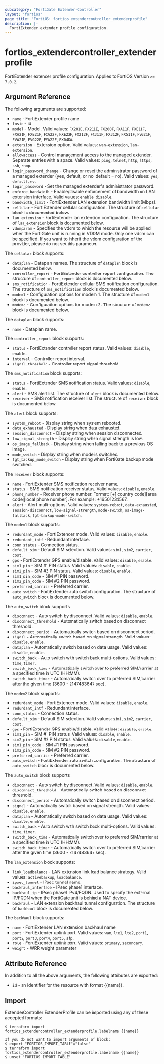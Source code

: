```yaml
---
subcategory: "FortiGate Extender-Controller"
layout: "fortios"
page_title: "FortiOS: fortios_extendercontroller_extenderprofile"
description: |-
  FortiExtender extender profile configuration.
---
```


# fortios_extendercontroller_extenderprofile
FortiExtender extender profile configuration. Applies to FortiOS Version `>= 7.0.2`.

## Argument Reference

The following arguments are supported:

* `name` - FortiExtender profile name
* `fosid` - id
* `model` - Model. Valid values: `FX201E`, `FX211E`, `FX200F`, `FXA11F`, `FXE11F`, `FXA21F`, `FXE21F`, `FXA22F`, `FXE22F`, `FX212F`, `FX311F`, `FX312F`, `FX511F`, `FVG21F`, `FVA21F`, `FVG22F`, `FVA22F`, `FX04DA`.
* `extension` - Extension option. Valid values: `wan-extension`, `lan-extension`.
* `allowaccess` - Control management access to the managed extender. Separate entries with a space. Valid values: `ping`, `telnet`, `http`, `https`, `ssh`, `snmp`.
* `login_password_change` - Change or reset the administrator password of a managed extender (yes, default, or no, default = no). Valid values: `yes`, `default`, `no`.
* `login_password` - Set the managed extender's administrator password.
* `enforce_bandwidth` - Enable/disable enforcement of bandwidth on LAN extension interface. Valid values: `enable`, `disable`.
* `bandwidth_limit` - FortiExtender LAN extension bandwidth limit (Mbps).
* `cellular` - FortiExtender cellular configuration. The structure of `cellular` block is documented below.
* `lan_extension` - FortiExtender lan extension configuration. The structure of `lan_extension` block is documented below.
* `vdomparam` - Specifies the vdom to which the resource will be applied when the FortiGate unit is running in VDOM mode. Only one vdom can be specified. If you want to inherit the vdom configuration of the provider, please do not set this parameter.

The `cellular` block supports:

* `dataplan` - Dataplan names. The structure of `dataplan` block is documented below.
* `controller_report` - FortiExtender controller report configuration. The structure of `controller_report` block is documented below.
* `sms_notification` - FortiExtender cellular SMS notification configuration. The structure of `sms_notification` block is documented below.
* `modem1` - Configuration options for modem 1. The structure of `modem1` block is documented below.
* `modem2` - Configuration options for modem 2. The structure of `modem2` block is documented below.

The `dataplan` block supports:

* `name` - Dataplan name.

The `controller_report` block supports:

* `status` - FortiExtender controller report status. Valid values: `disable`, `enable`.
* `interval` - Controller report interval.
* `signal_threshold` - Controller report signal threshold.

The `sms_notification` block supports:

* `status` - FortiExtender SMS notification status. Valid values: `disable`, `enable`.
* `alert` - SMS alert list. The structure of `alert` block is documented below.
* `receiver` - SMS notification receiver list. The structure of `receiver` block is documented below.

The `alert` block supports:

* `system_reboot` - Display string when system rebooted.
* `data_exhausted` - Display string when data exhausted.
* `session_disconnect` - Display string when session disconnected.
* `low_signal_strength` - Display string when signal strength is low.
* `os_image_fallback` - Display string when falling back to a previous OS image.
* `mode_switch` - Display string when mode is switched.
* `fgt_backup_mode_switch` - Display string when FortiGate backup mode switched.

The `receiver` block supports:

* `name` - FortiExtender SMS notification receiver name.
* `status` - SMS notification receiver status. Valid values: `disable`, `enable`.
* `phone_number` - Receiver phone number.  Format: [+][country code][area code][local phone number].  For example: +16501234567.
* `alert` - Alert multi-options. Valid values: `system-reboot`, `data-exhausted`, `session-disconnect`, `low-signal-strength`, `mode-switch`, `os-image-fallback`, `fgt-backup-mode-switch`.

The `modem1` block supports:

* `redundant_mode` - FortiExtender mode. Valid values: `disable`, `enable`.
* `redundant_intf` - Redundant interface.
* `conn_status` - Connection status.
* `default_sim` - Default SIM selection. Valid values: `sim1`, `sim2`, `carrier`, `cost`.
* `gps` - FortiExtender GPS enable/disable. Valid values: `disable`, `enable`.
* `sim1_pin` - SIM #1 PIN status. Valid values: `disable`, `enable`.
* `sim2_pin` - SIM #2 PIN status. Valid values: `disable`, `enable`.
* `sim1_pin_code` - SIM #1 PIN password.
* `sim2_pin_code` - SIM #2 PIN password.
* `preferred_carrier` - Preferred carrier.
* `auto_switch` - FortiExtender auto switch configuration. The structure of `auto_switch` block is documented below.

The `auto_switch` block supports:

* `disconnect` - Auto switch by disconnect. Valid values: `disable`, `enable`.
* `disconnect_threshold` - Automatically switch based on disconnect threshold.
* `disconnect_period` - Automatically switch based on disconnect period.
* `signal` - Automatically switch based on signal strength. Valid values: `disable`, `enable`.
* `dataplan` - Automatically switch based on data usage. Valid values: `disable`, `enable`.
* `switch_back` - Auto switch with switch back multi-options. Valid values: `time`, `timer`.
* `switch_back_time` - Automatically switch over to preferred SIM/carrier at a specified time in UTC (HH:MM).
* `switch_back_timer` - Automatically switch over to preferred SIM/carrier after the given time (3600 - 2147483647 sec).

The `modem2` block supports:

* `redundant_mode` - FortiExtender mode. Valid values: `disable`, `enable`.
* `redundant_intf` - Redundant interface.
* `conn_status` - Connection status.
* `default_sim` - Default SIM selection. Valid values: `sim1`, `sim2`, `carrier`, `cost`.
* `gps` - FortiExtender GPS enable/disable. Valid values: `disable`, `enable`.
* `sim1_pin` - SIM #1 PIN status. Valid values: `disable`, `enable`.
* `sim2_pin` - SIM #2 PIN status. Valid values: `disable`, `enable`.
* `sim1_pin_code` - SIM #1 PIN password.
* `sim2_pin_code` - SIM #2 PIN password.
* `preferred_carrier` - Preferred carrier.
* `auto_switch` - FortiExtender auto switch configuration. The structure of `auto_switch` block is documented below.

The `auto_switch` block supports:

* `disconnect` - Auto switch by disconnect. Valid values: `disable`, `enable`.
* `disconnect_threshold` - Automatically switch based on disconnect threshold.
* `disconnect_period` - Automatically switch based on disconnect period.
* `signal` - Automatically switch based on signal strength. Valid values: `disable`, `enable`.
* `dataplan` - Automatically switch based on data usage. Valid values: `disable`, `enable`.
* `switch_back` - Auto switch with switch back multi-options. Valid values: `time`, `timer`.
* `switch_back_time` - Automatically switch over to preferred SIM/carrier at a specified time in UTC (HH:MM).
* `switch_back_timer` - Automatically switch over to preferred SIM/carrier after the given time (3600 - 2147483647 sec).

The `lan_extension` block supports:

* `link_loadbalance` - LAN extension link load balance strategy. Valid values: `activebackup`, `loadbalance`.
* `ipsec_tunnel` - IPsec tunnel name.
* `backhaul_interface` - IPsec phase1 interface.
* `backhaul_ip` - IPsec phase1 IPv4/FQDN. Used to specify the external IP/FQDN when the FortiGate unit is behind a NAT device.
* `backhaul` - LAN extension backhaul tunnel configuration. The structure of `backhaul` block is documented below.

The `backhaul` block supports:

* `name` - FortiExtender LAN extension backhaul name
* `port` - FortiExtender uplink port. Valid values: `wan`, `lte1`, `lte2`, `port1`, `port2`, `port3`, `port4`, `port5`, `sfp`.
* `role` - FortiExtender uplink port. Valid values: `primary`, `secondary`.
* `weight` - WRR weight parameter


## Attribute Reference

In addition to all the above arguments, the following attributes are exported:
* `id` - an identifier for the resource with format {{name}}.

## Import

ExtenderController ExtenderProfile can be imported using any of these accepted formats:
```
$ terraform import fortios_extendercontroller_extenderprofile.labelname {{name}}

If you do not want to import arguments of block:
$ export "FORTIOS_IMPORT_TABLE"="false"
$ terraform import fortios_extendercontroller_extenderprofile.labelname {{name}}
$ unset "FORTIOS_IMPORT_TABLE"
```
